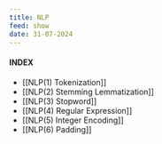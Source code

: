 ```yaml
---
title: NLP
feed: show
date: 31-07-2024
---
```

#### INDEX

- [[NLP(1) Tokenization]]
- [[NLP(2) Stemming Lemmatization]]
- [[NLP(3) Stopword]]
- [[NLP(4) Regular Expression]]
- [[NLP(5) Integer Encoding]]
- [[NLP(6) Padding]]